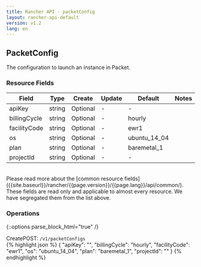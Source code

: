 ```yaml
---
title: Rancher API - packetConfig
layout: rancher-api-default
version: v1.2
lang: en
---
```


## PacketConfig

The configuration to launch an instance in Packet.

### Resource Fields

Field | Type | Create | Update | Default | Notes
---|---|---|---|---|---
apiKey | string | Optional | - | - | 
billingCycle | string | Optional | - | hourly | 
facilityCode | string | Optional | - | ewr1 | 
os | string | Optional | - | ubuntu_14_04 | 
plan | string | Optional | - | baremetal_1 | 
projectId | string | Optional | - | - | 

<br>
Please read more about the [common resource fields]({{site.baseurl}}/rancher/{{page.version}}/{{page.lang}}/api/common/). These fields are read only and applicable to almost every resource. We have segregated them from the list above.

### Operations
{::options parse_block_html="true" /}
<a id="create"></a>
<div class="action"><span class="header">Create<span class="headerright">POST:  <code>/v1/packetConfigs</code></span></span>
<div class="action-contents">
{% highlight json %}
{
	"apiKey": "",
	"billingCycle": "hourly",
	"facilityCode": "ewr1",
	"os": "ubuntu_14_04",
	"plan": "baremetal_1",
	"projectId": ""
}
{% endhighlight %}
</div>
</div>


